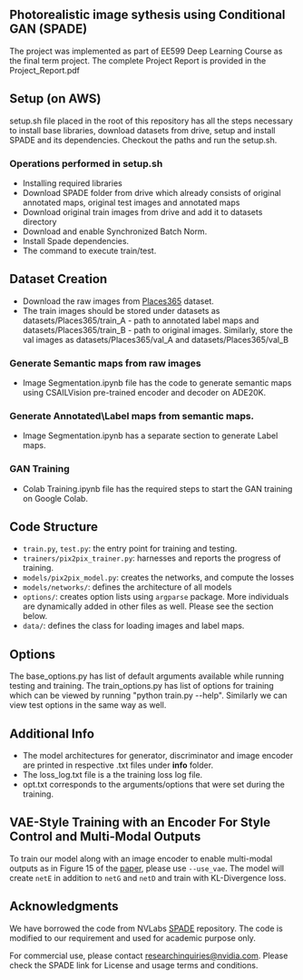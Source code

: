 ## Photorealistic image sythesis using Conditional GAN (SPADE)
The project was implemented as part of EE599 Deep Learning Course as the final term project. The complete Project Report is provided in the Project_Report.pdf

## Setup (on AWS)
setup.sh file placed in the root of this repository has all the steps necessary to install base libraries, download datasets from drive, setup and install SPADE and its dependencies. Checkout the paths and run the setup.sh. 

### Operations performed in setup.sh
- Installing required libraries
- Download SPADE folder from drive which already consists of original annotated maps, original test images and annotated maps
- Download original train images from drive and add it to datasets directory
- Download and enable Synchronized Batch Norm. 
- Install Spade dependencies. 
- The command to execute train/test.

## Dataset Creation
- Download the raw images from [Places365](http://places2.csail.mit.edu/index.html) dataset.
- The train images should be stored under datasets as datasets/Places365/train_A - path to annotated label maps and datasets/Places365/train_B - path to original images. Similarly, store the val images as datasets/Places365/val_A and datasets/Places365/val_B 

### Generate Semantic maps from raw images
- Image Segmentation.ipynb file has the code to generate semantic maps using CSAILVision pre-trained encoder and decoder on ADE20K.

### Generate Annotated\Label maps from semantic maps. 
- Image Segmentation.ipynb has a separate section to generate Label maps. 

### GAN Training
- Colab Training.ipynb file has the required steps to start the GAN training on Google Colab.

## Code Structure

- `train.py`, `test.py`: the entry point for training and testing.
- `trainers/pix2pix_trainer.py`: harnesses and reports the progress of training.
- `models/pix2pix_model.py`: creates the networks, and compute the losses
- `models/networks/`: defines the architecture of all models
- `options/`: creates option lists using `argparse` package. More individuals are dynamically added in other files as well. Please see the section below.
- `data/`: defines the class for loading images and label maps.

## Options

 The base_options.py has list of default arguments available while running testing and training. The train_options.py has list of options for training which can be viewed by running "python train.py --help". Similarly we can view test options in the same way as well. 

## Additional Info

 - The model architectures for generator, discriminator and image encoder are printed in respective .txt files under **info** folder. 
 - The loss_log.txt file is a the training loss log file.
 - opt.txt corresponds to the arguments/options that were set during the training. 

## VAE-Style Training with an Encoder For Style Control and Multi-Modal Outputs

To train our model along with an image encoder to enable multi-modal outputs as in Figure 15 of the [paper](https://arxiv.org/pdf/1903.07291.pdf), please use `--use_vae`. The model will create `netE` in addition to `netG` and `netD` and train with KL-Divergence loss.

## Acknowledgments
We have borrowed the code from NVLabs [SPADE](https://github.com/NVlabs/SPADE) repository. 
The code is modified to our requirement and used for academic purpose only.


 For commercial use, please contact [researchinquiries@nvidia.com](researchinquiries@nvidia.com). Please check the SPADE link for License and usage terms and  conditions.

